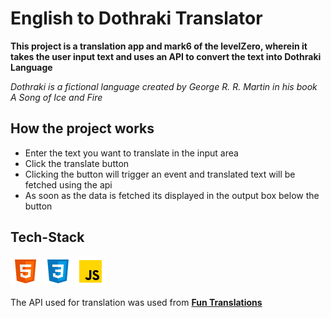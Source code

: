 # English to Dothraki Translator

**This project is a translation app and mark6 of the levelZero, wherein it takes the user input text and uses an API to convert the text into Dothraki Language**

*Dothraki is a fictional language created by George R. R. Martin in his book A Song of Ice and Fire*

## How the project works

* Enter the text you want to translate in the input area
* Click the translate button
* Clicking the button will trigger an event and translated text will be fetched using the api
* As soon as the data is fetched its displayed in the output box below the button

## Tech-Stack
![HTML logo](./images/html5.png) ![CSS logo](./images/css3.png) ![JavaScript logo](./images/javascript.png)
<br>

The API used for translation was used from [**Fun Translations**](https://funtranslations.com/)




